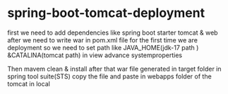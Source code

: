 # spring-boot-tomcat-deployment

first we need to add dependencies like spring boot starter tomcat & web
after we need to write <packaging>war</packaging> in pom.xml file
for the first time we are deployment so we need to set path like JAVA_HOME(jdk-17 path ) &CATALINA(tomcat path) in view advance systemproperties

Then mavem clean & install after that war file generated in target folder in spring tool suite(STS) copy the file and paste in webapps folder of the tomcat in local 

